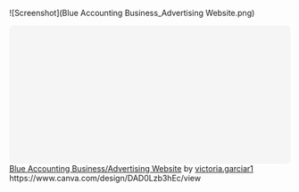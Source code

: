 ![Screenshot](Blue Accounting Business_Advertising Website.png)
<div class="canva-embed" data-design-id="DAD0Lzb3hEc" data-height-ratio="0.4815" style="padding:48.1481% 5px 5px 5px;background:rgba(0,0,0,0.03);border-radius:8px;"></div><script async src="https:&#x2F;&#x2F;sdk.canva.com&#x2F;v1&#x2F;embed.js"></script><a href="https:&#x2F;&#x2F;www.canva.com&#x2F;design&#x2F;DAD0Lzb3hEc&#x2F;view?utm_content=DAD0Lzb3hEc&amp;utm_campaign=designshare&amp;utm_medium=embeds&amp;utm_source=link" target="_blank" rel="noopener">Blue Accounting Business&#x2F;Advertising Website</a> by <a href="https:&#x2F;&#x2F;www.canva.com&#x2F;victoria.garciar1?utm_campaign=designshare&amp;utm_medium=embeds&amp;utm_source=link" target="_blank" rel="noopener">victoria.garciar1</a>
https://www.canva.com/design/DAD0Lzb3hEc/view
